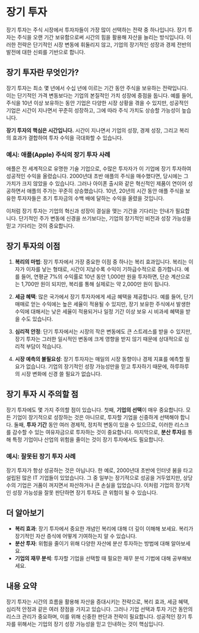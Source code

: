 # 장기 투자

장기 투자는 주식 시장에서 투자자들이 가장 많이 선택하는 전략 중 하나입니다. 장기 투자는 주식을 오랜 기간 보유함으로써 시간의 힘을 활용해 자산을 늘리는 방식입니다. 이러한 전략은 단기적인 시장 변동에 휘둘리지 않고, 기업의 장기적인 성장과 경제 전반의 발전에 대한 신뢰를 기반으로 합니다.

## 장기 투자란 무엇인가?

장기 투자는 최소 몇 년에서 수십 년에 이르는 기간 동안 주식을 보유하는 전략입니다. 이는 단기적인 가격 변동보다는 기업의 본질적인 가치 성장에 중점을 둡니다. 예를 들어, 주식을 10년 이상 보유하는 동안 기업은 다양한 시장 상황을 겪을 수 있지만, 성공적인 기업은 시간이 지나면서 꾸준히 성장하고, 그에 따라 주식 가치도 상승할 가능성이 높습니다.

**장기 투자의 핵심은 시간입니다.** 시간이 지나면서 기업의 성장, 경제 성장, 그리고 복리의 효과가 결합하여 투자 수익을 극대화할 수 있습니다. 

### 예시: 애플(Apple) 주식의 장기 투자 사례

애플은 전 세계적으로 유명한 기술 기업으로, 수많은 투자자가 이 기업에 장기 투자하여 성공적인 수익을 올렸습니다. 2000년대 초반 애플의 주식을 매수했다면, 당시에는 그 가치가 크지 않았을 수 있습니다. 그러나 아이폰 출시와 같은 혁신적인 제품이 연이어 성공하면서 애플의 주가는 꾸준히 상승했습니다. 10년, 20년의 시간 동안 애플 주식을 보유한 투자자들은 초기 투자금의 수백 배에 달하는 수익을 올렸을 것입니다.

이처럼 장기 투자는 기업의 혁신과 성장이 결실을 맺는 기간을 기다리는 인내가 필요합니다. 단기적인 주가 변동에 신경을 쓰기보다는, 기업의 장기적인 비전과 성장 가능성을 믿고 기다리는 것이 중요합니다.

## 장기 투자의 이점

1. **복리의 마법**: 장기 투자에서 가장 중요한 이점 중 하나는 복리 효과입니다. 복리는 이자가 이자를 낳는 형태로, 시간이 지날수록 수익이 기하급수적으로 증가합니다. 예를 들어, 연평균 7%의 수익률로 10년 동안 1,000만 원을 투자하면, 단순 계산으로는 1,700만 원이 되지만, 복리를 통해 실제로는 약 2,000만 원이 됩니다.

2. **세금 혜택**: 많은 국가에서 장기 투자자에게 세금 혜택을 제공합니다. 예를 들어, 단기 매매로 얻는 수익에는 높은 세율이 적용될 수 있지만, 장기 보유한 주식에서 발생한 수익에 대해서는 낮은 세율이 적용되거나 일정 기간 이상 보유 시 비과세 혜택을 받을 수도 있습니다.

3. **심리적 안정**: 단기 투자에서는 시장의 작은 변동에도 큰 스트레스를 받을 수 있지만, 장기 투자는 그러한 일시적인 변동에 크게 영향을 받지 않기 때문에 상대적으로 심리적 부담이 적습니다.

4. **시장 예측의 불필요성**: 장기 투자자는 매일의 시장 동향이나 경제 지표를 예측할 필요가 없습니다. 기업의 장기적인 성장 가능성만을 믿고 투자하기 때문에, 하루하루의 시장 변화에 신경 쓸 필요가 없습니다.

## 장기 투자 시 주의할 점

장기 투자에도 몇 가지 주의할 점이 있습니다. 첫째, **기업의 선택**이 매우 중요합니다. 모든 기업이 장기적으로 성장하는 것은 아니므로, 투자할 기업을 신중하게 선택해야 합니다. 둘째, **투자 기간** 동안 여러 경제적, 정치적 변동이 있을 수 있으므로, 이러한 리스크를 감수할 수 있는 여유자금으로 투자하는 것이 중요합니다. 마지막으로, **분산 투자**를 통해 특정 기업이나 산업의 위험을 줄이는 것이 장기 투자에서도 필요합니다.

### 예시: 잘못된 장기 투자 사례

장기 투자가 항상 성공하는 것은 아닙니다. 한 예로, 2000년대 초반에 인터넷 붐을 타고 설립된 많은 IT 기업들이 있었습니다. 그 중 일부는 장기적으로 성공을 거두었지만, 상당수의 기업은 거품이 꺼지면서 파산하거나 큰 손실을 입었습니다. 이처럼 기업의 장기적인 성장 가능성을 잘못 판단하면 장기 투자도 큰 위험이 될 수 있습니다.

## 더 알아보기

- **복리 효과**: 장기 투자에서 중요한 개념인 복리에 대해 더 깊이 이해해 보세요. 복리가 장기적인 자산 증식에 어떻게 기여하는지 알 수 있습니다.
- **분산 투자**: 위험을 줄이기 위해 다양한 자산에 분산 투자하는 방법에 대해 알아보세요.
- **기업의 재무 분석**: 투자할 기업을 선택할 때 필요한 재무 분석 기법에 대해 공부해보세요.

## 내용 요약

장기 투자는 시간의 흐름을 활용해 자산을 증대시키는 전략으로, 복리 효과, 세금 혜택, 심리적 안정과 같은 여러 장점을 가지고 있습니다. 그러나 기업 선택과 투자 기간 동안의 리스크 관리가 중요하며, 이를 위해 신중한 판단과 전략이 필요합니다. 성공적인 장기 투자를 위해서는 기업의 장기 성장 가능성을 믿고 인내하는 것이 핵심입니다.